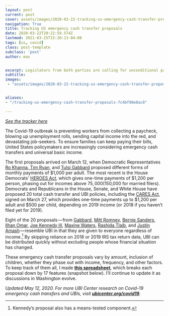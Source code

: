 ```yaml
---
layout: post
current: post
cover: assets/images/2020-03-22-tracking-us-emergency-cash-transfer-proposals-0.png 
navigation: True
title: Tracking US emergency cash transfer proposals
date: 2020-03-22T20:22:59.574Z
lastmod: 2021-03-25T15:20:13-04:00
tags: [us, covid]
class: post-template
subclass: 'post'
author: max


excerpt: Legislators from both parties are calling for unconditional payments.
subtitle: 
images:
 - "assets/images/2020-03-22-tracking-us-emergency-cash-transfer-proposals-0.png"


aliases:
- "/tracking-us-emergency-cash-transfer-proposals-7c4bf90e8ac8"

---
```


*[See the tracker here](https://docs.google.com/spreadsheets/d/1ZuHR2uOKWoloXw5raJzMNRjOMggcWdBxYB3Jhf0B4lE)*

The Covid-19 outbreak is preventing workers from collecting a paycheck, blowing up unemployment rolls, sending capital income into the red, and devastating job-seekers. To ensure families can keep paying their bills, United States policymakers are increasingly considering emergency cash transfers and universal basic income.

The first proposals arrived on March 12, when Democratic Representatives [Ro Khanna, Tim Ryan](https://khanna.house.gov/media/press-releases/release-reps-ryan-khanna-propose-cash-infusion-between-1000-6000-help-working), and [Tulsi Gabbard](https://www.congress.gov/bill/116th-congress/house-resolution/897) proposed different forms of monthly payments of $1,000 per adult. The most recent is the House Democrats’ [HEROES Act](https://docs.house.gov/billsthisweek/20200511/BILLS-116hr6800ih.pdf), which gives one-time payments of $1,200 per person, phasing out for incomes above $75,000 ($150,000 for married filers). Democrats and Republicans in the House, Senate, and White House have proposed 20 total cash transfer and UBI policies, including the [CARES Act](https://www.politico.com/f/?id=00000171-0319-d8a3-a3f5-73bfe5b20000), signed on March 27, which provides one-time payments up to $1,200 per adult and $500 per child, depending on 2019 income (or 2018 if you haven’t filed yet for 2019).

Eight of the 20 proposals — from [Gabbard](https://www.congress.gov/bill/116th-congress/house-resolution/897), [Mitt Romney](https://www.romney.senate.gov/romney-calls-urgent-action-additional-coronavirus-response-measures), [Bernie Sanders](https://berniesanders.com/issues/emergency-response-coronavirus-pandemic/), [Ilhan Omar](https://twitter.com/IlhanMN/status/1239946523456286722), [Joe Kennedy III](https://twitter.com/RepJoeKennedy/status/1239920721792565250), [Maxine Waters](https://financialservices.house.gov/uploadedfiles/fsc_covid-19_legislative_package_-_03.18.20.pdf), [Rashida Tlaib](https://tlaib.house.gov/sites/tlaib.house.gov/files/Automatic%20Boost%20to%20Communities%20Act%20.pdf), and [Justin Amash](https://twitter.com/justinamash/status/1242486422180855815) — resemble UBI in that they are given to everyone regardless of income.[^kennedy] By skipping reliance on 2018 or 2019 IRS tax return data, UBI can be distributed quickly without excluding people whose financial situation has changed.

These emergency cash transfer proposals vary by amount, inclusion of children, whether they phase out with income, frequency, and other factors. To keep track of them all, I made [**this spreadsheet**](https://docs.google.com/spreadsheets/d/1ZuHR2uOKWoloXw5raJzMNRjOMggcWdBxYB3Jhf0B4lE), which breaks each proposal down by 17 features (snapshot below). I’ll continue to update it as discussions in Washington evolve.

*Updated May 12, 2020. For more UBI Center research on Covid-19 emergency cash transfers and UBIs, visit [**ubicenter.org/covid19**](http://ubicenter.org/covid19).*

[^kennedy]: Kennedy’s proposal also has a means-tested component.
